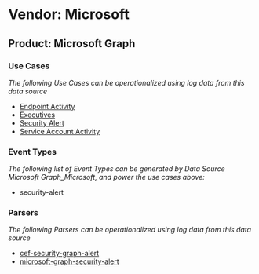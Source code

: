 Vendor: Microsoft
=================
Product: Microsoft Graph
------------------------

### Use Cases

_The following Use Cases can be operationalized using log data from this data source_

* [Endpoint Activity](../UseCases/usecase_endpoint_activity.md)
* [Executives](../UseCases/usecase_executives.md)
* [Security Alert](../UseCases/usecase_security_alert.md)
* [Service Account Activity](../UseCases/usecase_service_account_activity.md)


### Event Types

_The following list of Event Types can be generated by Data Source Microsoft Graph_Microsoft, and power the use cases above:_

- security-alert


### Parsers

_The following Parsers can be operationalized using log data from this data source_

* [cef-security-graph-alert](../Parsers/parserContent_cef-security-graph-alert.md)
* [microsoft-graph-security-alert](../Parsers/parserContent_microsoft-graph-security-alert.md)
